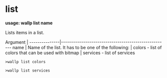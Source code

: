 # list

**usage: wallp list name**

Lists items in a list.

 Argument	|
 ---------------|-----------------------------------------------------
 name		| Name of the list. It has to be one of the following:
		| colors - list of colors that can be used with bitmap
		| services - list of services

`>wallp list colors`

`>wallp list services`

